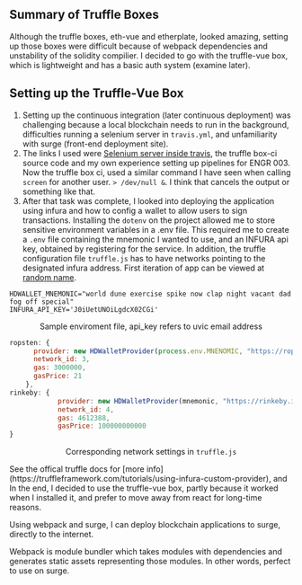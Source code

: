 <!-- TITLE: Setting Up The Truffle Vue Box -->
<!-- SUBTITLE: A quick summary of Setting Up The Truffle Vue Box -->

## Summary of Truffle Boxes

Although the truffle boxes, eth-vue and etherplate, looked amazing, setting up those boxes were difficult because of webpack dependencies and unstability of the solidity compilier. I decided to go with the truffle-vue box, which is lightweight and has a basic auth system (examine later).


## Setting up the  Truffle-Vue Box
1.  Setting up the continuous integration (later continuous deployment) was challenging because a local blockchain needs to run in the background, difficulties running a selenium server in `travis.yml`, and unfamiliarity with surge (front-end deployment site).
2.   The links I used were [Selenium server inside travis](https://flatmap.it/2017/11/16/starting-selenium-server-inside-travis/.), the truffle box-ci source code and my own experience setting up pipelines for ENGR 003. Now the truffle box ci, used a similar command I have seen when calling `screen` for another user. `> /dev/null &`. I think that cancels the output or something like that.
3.   After that task was complete, I looked into deploying the application using infura and how to config a wallet to allow users to sign transactions. Installing the `dotenv` on the project allowed me to store sensitive environment variables in a .env file.
 This required me to create a `.env` file containing the mnemonic I wanted to use, and an INFURA api key, obtained by registering for the service. In addition, the truffle configuration file `truffle.js` has to have networks pointing to the designated infura address. First iteration of app can be viewed at [random name](http://gentle-meeting.surge.sh/#/).

```.env
HDWALLET_MNEMONIC="world dune exercise spike now clap night vacant dad fog off special"
INFURA_API_KEY='J0iUetUNOiLgdcX02CGi'
```

<p style="text-align: center">Sample enviroment file, api_key refers to uvic email address</p>

```js
ropsten: {
      provider: new HDWalletProvider(process.env.MNENOMIC, "https://ropsten.infura.io/" + process.env.INFURA_API_KEY),
      network_id: 3,
      gas: 3000000,
      gasPrice: 21
    },
rinkeby: {
			provider: new HDWalletProvider(mnemonic, "https://rinkeby.infura.io/" + process.env.INFURA_API_KEY),
			network_id: 4,
			gas: 4612388,
			gasPrice: 100000000000
}
```

<p style="text-align: center">Corresponding network settings in <code>truffle.js</code></p>
See the offical truffle docs for [more info](https://truffleframework.com/tutorials/using-infura-custom-provider), and 
In the end, I decided to use the truffle-vue box, partly because it worked when I installed it, and prefer to move away from react for long-time reasons.
 
Using webpack and surge, I can deploy blockchain applications to surge, directly to the internet.

Webpack is module bundler which takes modules with dependencies and generates static assets representing those modules. In other words, perfect to use on surge.